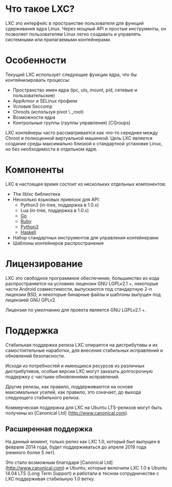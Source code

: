 # Что такое LXC?

LXC это интерфейс в пространстве пользователя для функций
сдерживания ядра Linux.
Через мощный API и простые инструменты,
он позволяет пользователям Linux легко создавать
и управлять системными или прилагаемыми контейнерами.

# Особенности
Текущий LXC использует следующие функции ядра, что бы контейнизировать процессы:

* Пространство имен ядра (ipc, uts, mount, pid, сетевые и пользовательские)
* AppArmor и SELinux профили
* Условия Seccomp
* Chroots (используя pivot \ _root)
* Возможности ядра
* Контрольные группы (группы управления) (CGroups)

LXC контейнеры часто рассматривается как что-то
середнее между Chroot и полноценной виртуальной
машинеой.
Цель LXC является создание среды максимально близкой
к стандартной установке Linux, но без необходимости в отдельном ядре.

# Компоненты
LXC в настоящее время состоит из нескольких отдельных компонентов:

 * The liblxc библиотека
 * Несколько языковых привязок для API:
    * Python3 (in-tree, поддержка в 1.0.x)
    * Lua (in-tree, поддержка в 1.0.x)
    * [Go](https://github.com/lxc/go-lxc)
    * [Ruby](https://github.com/lxc/ruby-lxc)
    * [Python3](https://github.com/lxc/python3-lxc)
    * [Haskell](https://github.com/fizruk/lxc)
 * Набор стандартных инструментов для управления контейнерами
 * Шаблоны контейнеров распространения

# Лицензирование
LXC это свободное программное обеспечение,
большинство из кода распространяется на условиях
лицензии GNU LGPLv2.1 +, некоторые части Android совместимости,
выпускаются под стандартную 2-п лицензии BSD,
и некоторые бинарные файлы и шаблоны выпущен под лицензией GNU GPLv2.

Лицензия по умолчанию для проекта является GNU LGPLv2.1 +.

# Поддержка
Стабильная поддержка релиза LXC опирается на дистрибутивы
и их самостоятельные наработки,
для внесения стабильных исправлений и обновлений безопасности.

Исходя из потребностей и имеющихся ресурсов из различных дистрибутивов,
особые версии LXC могут заказать долгосрочную поддержку с частыми обновлениями исправлений.

Другие релизы, как правило, поддерживаются на основе максимальных усилий,
как правило, это означает, до выхода следующего стабильного релиза.

Коммерческая поддержка для LXC на Ubuntu LTS-релизов
могут быть получены из [Canonical Ltd] (http://www.canonical.com).

## Расширенная поддержка
На данный момент, только релиз как LXC 1.0,
который был выпущен в феврале 2014 года,
будет поддерживаться до апреля 2019 года (немного более 5 лет).

Это стало возможным благодаря [Canonical Ltd] (http://www.canonical.com) и Ubuntu,
которые включили LXC 1.0 в Ubuntu 14.04 LTS (Long Term Support)
и работали в тесном сотрудничестве с LXC поддерживая стабильную 1.0 ветку.
